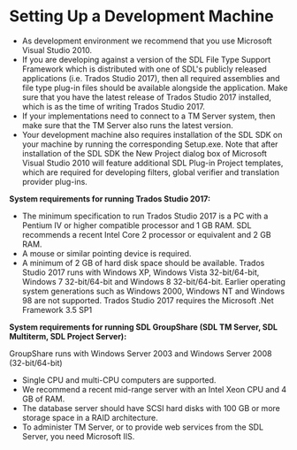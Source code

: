 Setting Up a Development Machine
=====
* As development environment we recommend that you use Microsoft Visual Studio 2010.
* If you are developing against a version of the SDL File Type Support Framework which is distributed with one of SDL's publicly released applications (i.e. Trados Studio 2017), then all required assemblies and file type plug-in files should be available alongside the application. Make sure that you have the latest release of Trados Studio 2017 installed, which is as the time of writing Trados Studio 2017.
* If your implementations need to connect to a TM Server system, then make sure that the TM Server also runs the latest version.
* Your development machine also requires installation of the SDL SDK on your machine by running the corresponding Setup.exe. Note that after installation of the SDL SDK the New Project dialog box of Microsoft Visual Studio 2010 will feature additional SDL Plug-in Project templates, which are required for developing filters, global verifier and translation provider plug-ins.
  
**System requirements for running Trados Studio 2017:**

* The minimum specification to run Trados Studio 2017 is a PC with a Pentium IV or higher compatible processor and 1 GB RAM. SDL recommends a recent Intel Core 2 processor or equivalent and 2 GB RAM.
* A mouse or similar pointing device is required.
* A minimum of 2 GB of hard disk space should be available.
   Trados Studio 2017 runs with Windows XP, Windows Vista 32-bit/64-bit, Windows 7 32-bit/64-bit and Windows 8 32-bit/64-bit. Earlier operating system generations such as Windows 2000, Windows NT and Windows 98 are not supported.
   Trados Studio 2017 requires the Microsoft .Net Framework 3.5 SP1

**System requirements for running SDL GroupShare (SDL TM Server, SDL Multiterm, SDL Project Server):**

   GroupShare runs with Windows Server 2003 and Windows Server 2008 (32-bit/64-bit)
* Single CPU and multi-CPU computers are supported.
* We recommend a recent mid-range server with an Intel Xeon CPU and 4 GB of RAM.
* The database server should have SCSI hard disks with 100 GB or more storage space in a RAID architecture.
* To administer TM Server, or to provide web services from the SDL Server, you need Microsoft IIS.